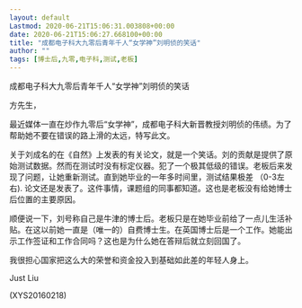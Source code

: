 ```yaml
---
layout: default
Lastmod: 2020-06-21T15:06:31.003808+00:00
date: 2020-06-21T15:06:27.668100+00:00
title: "成都电子科大九零后青年千人“女学神”刘明侦的笑话"
author: ""
tags: [博士后,九零,电子科,测试,老板]
---
```


成都电子科大九零后青年千人“女学神”刘明侦的笑话

方先生，

最近媒体一直在炒作九零后“女学神”，成都电子科大新晋教授刘明侦的伟绩。为了帮助她不要在错误的路上滑的太远，特写此文。

关于刘成名的在《自然》上发表的有关论文，就是一个笑话。刘的贡献是提供了原始测试数据。然而在测试时没有标定仪器。犯了一个极其低级的错误。老板后来发现了问题，让她重新测试。直到她毕业的一年多时间里，测试结果极差 （0-3左右). 论文还是发表了。这件事情，课题组的同事都知道。这也是老板没有给她博士后位置的主要原因。

顺便说一下，刘号称自己是牛津的博士后。老板只是在她毕业前给了一点儿生活补贴。在这以前她一直是（唯一的）自费博士生。在英国博士后是一个工作。她能出示工作签证和工作合同吗？这也是为什么她在答辩后就立刻回国了。

我很担心国家把这么大的荣誉和资金投入到基础如此差的年轻人身上。

Just Liu

(XYS20160218)

